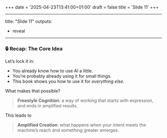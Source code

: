 +++
date = '2025-04-23T13:41:00+01:00'
draft = false
title = 'Slide 11'
+++

---
title: "Slide 11"
outputs:
  - reveal
---

### 🔒 Recap: The Core Idea

Let’s lock it in:

- You already know how to use AI a little.
- You’re probably already using it for small things.
- This book shows you how to use it for *everything else*.

What makes that possible?

> **Freestyle Cognition**: a way of working that starts with expression, and ends in amplified results.

This leads to

> **Amplified Creation**: what happens when your intent meets the machine’s reach and something greater emerges.
